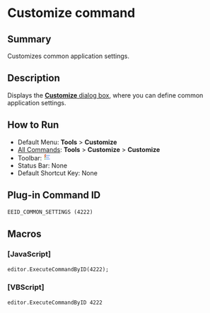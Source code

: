 # Customize command

## Summary

Customizes common application settings.

## Description

Displays the [**Customize** dialog box](../../dlg/customize/index),
where you can define common application settings.

## How to Run

- Default Menu: **Tools** \> **Customize**
- [All Commands](all_commands): **Tools** >
**Customize** \> **Customize**
- Toolbar: ![](../../images/commonsettings.gif)
- Status Bar: None
- Default Shortcut Key: None

## Plug-in Command ID

```
EEID_COMMON_SETTINGS (4222)
```

## Macros

### \[JavaScript\]

```
editor.ExecuteCommandByID(4222);
```

### \[VBScript\]

```
editor.ExecuteCommandByID 4222
```
